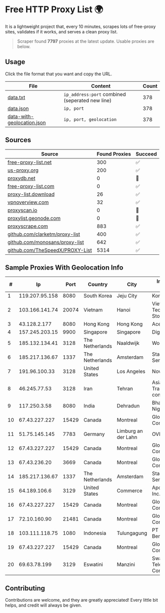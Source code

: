 
# Free HTTP Proxy List 🌍

It is a lightweight project that, every 10 minutes, scrapes lots of free-proxy sites, validates if it works, and serves a clean proxy list.


> Scraper found **7797** proxies at the latest update. Usable proxies are below.

## Usage

Click the file format that you want and copy the URL.


|File|Content|Count|
|----|-------|-----|
|[data.txt](https://raw.githubusercontent.com/themiralay/Proxy-List-World/master/data.txt)|`ip_address:port` combined (seperated new line)|378|
|[data.json](https://raw.githubusercontent.com/themiralay/Proxy-List-World/master/data.json)|`ip, port`|378|
|[data-with-geolocation.json](https://raw.githubusercontent.com/themiralay/Proxy-List-World/master/data-with-geolocation.json)|`ip, port, geolocation`|378|

## Sources

|Source|Found Proxies|Succeed|
|------|-------------|-------|
|[free-proxy-list.net](https://free-proxy-list.net)|300|✅|
|[us-proxy.org](https://www.us-proxy.org)|200|✅|
|[proxydb.net](http://proxydb.net)|0|🚫|
|[free-proxy-list.com](https://free-proxy-list.com/?page=&port=&type%5B%5D=http&type%5B%5D=https&up_time=0&search=Search)|0|✅|
|[proxy-list.download](https://www.proxy-list.download/HTTP)|26|✅|
|[vpnoverview.com](https://vpnoverview.com/privacy/anonymous-browsing/free-proxy-servers)|32|✅|
|[proxyscan.io](https://www.proxyscan.io)|0|🚫|
|[proxylist.geonode.com](https://proxylist.geonode.com/api/proxy-list?limit=300&page=1&sort_by=lastChecked&sort_type=desc&protocols=http,https)|0|🚫|
|[proxyscrape.com](https://api.proxyscrape.com/v2/?request=displayproxies&protocol=http&timeout=10000&country=all&ssl=all&anonymity=all)|883|✅|
|[github.com/clarketm/proxy-list](https://raw.githubusercontent.com/clarketm/proxy-list/master/proxy-list-raw.txt)|400|✅|
|[github.com/monosans/proxy-list](https://raw.githubusercontent.com/monosans/proxy-list/main/proxies/http.txt)|642|✅|
|[github.com/TheSpeedX/PROXY-List](https://raw.githubusercontent.com/TheSpeedX/PROXY-List/master/http.txt)|5314|✅|


## Sample Proxies With Geolocation Info

|#|Ip|Port|Country|City|Internet Service Provider|
|-|--|----|-------|----|-------------------------|
|1|119.207.95.158|8080|South Korea|Jeju City|Korea Telecom|
|2|103.166.141.74|20074|Vietnam|Hanoi|Viet NAM Cloud Technology Joint Stock Company|
|3|43.128.2.177|8080|Hong Kong|Hong Kong|Aceville Pte.ltd|
|4|157.245.203.15|9900|Singapore|Singapore|DigitalOcean, LLC|
|5|185.132.134.41|3128|The Netherlands|Naaldwijk|WorldStream B.V.|
|6|185.217.136.67|1337|The Netherlands|Amsterdam|Stallion Network Services Limited|
|7|191.96.100.33|3128|United States|Los Angeles|NovoServe B.V.|
|8|46.245.77.53|3128|Iran|Tehran|Asiatech Data Transmission company|
|9|117.250.3.58|8080|India|Dehradun|Bharat Sanchar Nigam Ltd|
|10|67.43.227.227|15429|Canada|Montreal|GloboTech Communications|
|11|51.75.145.145|7783|Germany|Limburg an der Lahn|OVH SAS|
|12|67.43.227.227|15429|Canada|Montreal|GloboTech Communications|
|13|67.43.236.20|3669|Canada|Montreal|GloboTech Communications|
|14|185.217.136.67|1337|The Netherlands|Amsterdam|Stallion Network Services Limited|
|15|64.189.106.6|3129|United States|Commerce|Apogee Telecom Inc.|
|16|67.43.227.227|15429|Canada|Montreal|GloboTech Communications|
|17|72.10.160.90|21481|Canada|Montreal|GloboTech Communications|
|18|103.111.118.75|1080|Indonesia|Tulungagung|PT Dimensi Jaringan Bersinar|
|19|67.43.227.227|15429|Canada|Montreal|GloboTech Communications|
|20|69.63.78.199|3129|Eswatini|Manzini|Swaziland Posts & Telecommunications Corp.|



## Contributing

Contributions are welcome, and they are greatly appreciated! Every
little bit helps, and credit will always be given.

